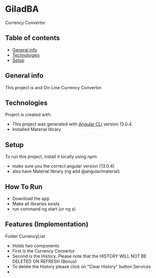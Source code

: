 # GiladBA
Currency Convertor
## Table of contents
* [General info](#general-info)
* [Technologies](#technologies)
* [Setup](#setup)

## General info
This project is and On-Line Currency Convertor.
	
## Technologies
Project is created with:
* This project was generated with [Angular CLI](https://github.com/angular/angular-cli) version 13.0.4.
* Installed Material library 

	
## Setup
To run this project, install it locally using npm:
* make sure you the correct angular version  (13.0.4)
* also have Material library (ng add @angular/material)


## How To Run
* Download the app
* Make all libraries exists
* run command ng start (or ng s)

## Features (Implementation)
Folder CurrencyList
* Holds two components
* First is the Currency Convertor
* Second is the History. Please note that the HISTORY WILL NOT BE DELETED ON REFRESH (Bonus)
* To delete the History please click on "Clear History" button
Services
* 

